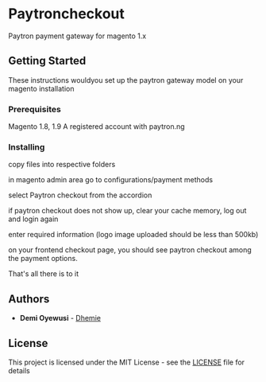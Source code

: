 # Paytroncheckout

Paytron payment gateway for magento 1.x

## Getting Started

These instructions wouldyou set up the paytron gateway model on your magento installation

### Prerequisites

Magento 1.8, 1.9
A registered account with paytron.ng

### Installing


copy files into respective folders

in magento admin area go to configurations/payment methods

select Paytron checkout from the accordion

if paytron checkout does not show up, clear your cache memory, log out and login again

enter required information (logo image uploaded should be less than 500kb)

on your frontend checkout page, you should see paytron checkout among the payment options.

That's all there is to it



## Authors

* **Demi Oyewusi** - [Dhemie](https://github.com/Dhemie)


## License

This project is licensed under the MIT License - see the [LICENSE](LICENSE) file for details

